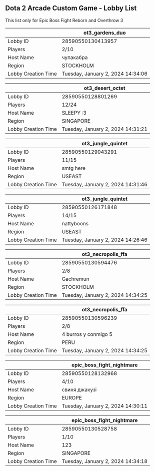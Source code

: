 ## Dota 2 Arcade Custom Game - Lobby List

This list only for Epic Boss Fight Reborn and Overthrow 3

|  | ot3_gardens_duo |
| ------ | ------ |
| Lobby ID | 28590550130413957 |
| Players | 2/10 |
| Host Name | чупакабра |
| Region | STOCKHOLM |
| Lobby Creation Time | Tuesday, January 2, 2024 14:34:06 |


|  | ot3_desert_octet |
| ------ | ------ |
| Lobby ID | 28590550128801269 |
| Players | 12/24 |
| Host Name | SLEEPY :3 |
| Region | SINGAPORE |
| Lobby Creation Time | Tuesday, January 2, 2024 14:31:21 |


|  | ot3_jungle_quintet |
| ------ | ------ |
| Lobby ID | 28590550129043291 |
| Players | 11/15 |
| Host Name | smtg here |
| Region | USEAST |
| Lobby Creation Time | Tuesday, January 2, 2024 14:31:46 |


|  | ot3_jungle_quintet |
| ------ | ------ |
| Lobby ID | 28590550126171848 |
| Players | 14/15 |
| Host Name | nattyboons |
| Region | USEAST |
| Lobby Creation Time | Tuesday, January 2, 2024 14:26:46 |


|  | ot3_necropolis_ffa |
| ------ | ------ |
| Lobby ID | 28590550130594476 |
| Players | 2/8 |
| Host Name | Gachremun |
| Region | STOCKHOLM |
| Lobby Creation Time | Tuesday, January 2, 2024 14:34:25 |


|  | ot3_necropolis_ffa |
| ------ | ------ |
| Lobby ID | 28590550130596239 |
| Players | 2/8 |
| Host Name | 4 burros y conmigo 5 |
| Region | PERU |
| Lobby Creation Time | Tuesday, January 2, 2024 14:34:25 |


|  | epic_boss_fight_nightmare |
| ------ | ------ |
| Lobby ID | 28590550128132968 |
| Players | 4/10 |
| Host Name | свиня джакузі |
| Region | EUROPE |
| Lobby Creation Time | Tuesday, January 2, 2024 14:30:11 |


|  | epic_boss_fight_nightmare |
| ------ | ------ |
| Lobby ID | 28590550130528758 |
| Players | 1/10 |
| Host Name | 123 |
| Region | SINGAPORE |
| Lobby Creation Time | Tuesday, January 2, 2024 14:34:18 |


